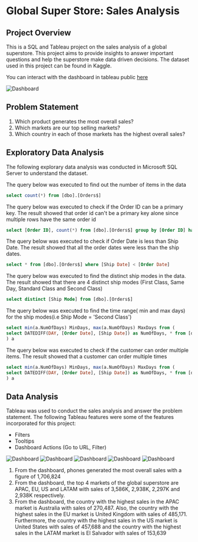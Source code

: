 # Global Super Store: Sales Analysis
## Project Overview
This is a SQL and Tableau project on the sales analysis of a global superstore. This project aims to provide insights to answer important questions and help the superstore make data driven decisions.
The dataset used in this project can be found in Kaggle.

You can interact with the dashboard in tableau public [here](https://public.tableau.com/views/SalesDashboard2GlobalSuperstore_16978357780940/SalesDashboard3?:language=en-US&:display_count=n&:origin=viz_share_link)

![Dashboard](https://github.com/PhilipSada/global-superstore-sales-analysis/assets/55988995/742c681b-523b-4cf3-921e-31960cb6702d)



## Problem Statement
1. Which product generates the most overall sales?
2. Which markets are  our top selling markets?
3. Which country in each of those markets has the highest overall sales?
   
## Exploratory Data Analysis
The following explorary data analysis was conducted in Microsoft SQL Server to understand the dataset.

The query below was executed to find out the number of items in the data
```sql
select count(*) from [dbo].[Orders$]
```
The query below was executed to check if the Order ID can be a primary key. The result showed that order id can't be a primary key alone since multiple rows have the same order id
```sql
select [Order ID], count(*) from [dbo].[Orders$] group by [Order ID] having count(*) > 1
```
The query below was executed to check if Order Date is less than Ship Date. The result showed that all the order dates were less than the ship dates.
```sql
select * from [dbo].[Orders$] where [Ship Date] < [Order Date]
```
The query below was executed to find the distinct ship modes in the data. The result showed that there are 4 distinct ship modes (First Class, Same Day, Standard Class and Second Class)
```sql
select distinct [Ship Mode] from [dbo].[Orders$]
```
The query below was executed to find the time range( min and max days) for the ship modes(i.e Ship Mode = 'Second Class')
```sql
select min(a.NumOfDays) MinDays, max(a.NumOfDays) MaxDays from (
select DATEDIFF(DAY, [Order Date], [Ship Date]) as NumOfDays, * from [dbo].[Orders$] where [Ship Mode] = 'Second Class'
) a
```
The query below was executed to check if the customer can order multiple items. The result showed that a customer can order multiple times
```sql
select min(a.NumOfDays) MinDays, max(a.NumOfDays) MaxDays from (
select DATEDIFF(DAY, [Order Date], [Ship Date]) as NumOfDays, * from [dbo].[Orders$] where [Ship Mode] = 'Second Class'
) a
```

## Data Analysis
Tableau was used to conduct the sales analysis and answer the problem statement. The following Tableau features were some of the features incorporated for this project:
- Filters
- Tooltips
- Dashboard Actions (Go to URL, Filter)

![Dashboard](https://github.com/PhilipSada/global-superstore-sales-analysis/assets/55988995/bc682b86-62db-4158-8f74-0e4a7b1bdcad)
![Dashboard](https://github.com/PhilipSada/global-superstore-sales-analysis/assets/55988995/aadd314b-37c6-4e01-bb54-11a81444a085)
![Dashboard](https://github.com/PhilipSada/global-superstore-sales-analysis/assets/55988995/7d0a5861-b221-44f7-b92e-e30ce28a7b41)
![Dashboard](https://github.com/PhilipSada/global-superstore-sales-analysis/assets/55988995/51270453-82fa-4028-8860-ec4b6b18049d)
![Dashboard](https://github.com/PhilipSada/global-superstore-sales-analysis/assets/55988995/8f0bfdcf-e6d6-40a4-9ccd-78a2d1aba1be)

1. From the dashboard, phones generated the most overall sales with a figure of 1,706,824
2. From the dashboard, the top 4 markets of the global superstore are APAC, EU, US and LATAM with sales of 3,586K, 2,938K, 2,297K and 2,938K respectively.
3. From the dashboard, the country with the highest sales in the APAC market is Australia with sales of 270,487. Also, the country with the highest sales in the EU market is United Kingdom with sales of 485,171.
   Furthermore, the country with the highest sales in the US market is United States with sales of 457,688 and the country with the highest sales in the LATAM market is El Salvador with sales of 153,639
   



